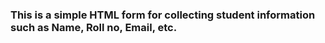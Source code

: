 ### This is a simple HTML form for collecting student information such as Name, Roll no, Email, etc.